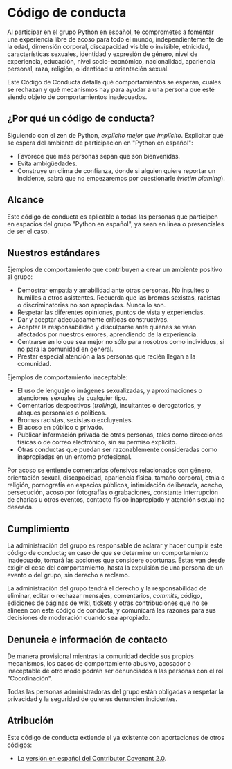 # Código de conducta

Al participar en el grupo Python en español, te comprometes a fomentar
una experiencia libre de acoso para todo el mundo, independientemente de
la edad, dimensión corporal, discapacidad visible o invisible,
etnicidad, características sexuales, identidad y expresión de género,
nivel de experiencia, educación, nivel socio-económico, nacionalidad,
apariencia personal, raza, religión, o identidad u orientación sexual.

Este Código de Conducta detalla qué comportamientos se esperan, cuáles
se rechazan y qué mecanismos hay para ayudar a una persona que esté
siendo objeto de comportamientos inadecuados.

## ¿Por qué un código de conducta?

Siguiendo con el zen de Python, *explícito mejor que implícito*.
Explicitar qué se espera del ambiente de participacion en "Python en
español":

- Favorece que más personas sepan que son bienvenidas.
- Evita ambigüedades.
- Construye un clima de confianza, donde si alguien quiere reportar un
  incidente, sabrá que no empezaremos por cuestionarle (*victim
  blaming*).

## Alcance

Este código de conducta es aplicable a todas las personas que participen
en espacios del grupo "Python en español", ya sean en línea o
presenciales de ser el caso.

## Nuestros estándares

Ejemplos de comportamiento que contribuyen a crear un ambiente positivo
al grupo:

- Demostrar empatía y amabilidad ante otras personas. No insultes o
  humilles a otros asistentes. Recuerda que las bromas sexistas,
  racistas o discriminatorias no son apropiadas. Nunca lo son.
- Respetar las diferentes opiniones, puntos de vista y experiencias.
- Dar y aceptar adecuadamente críticas constructivas.
- Aceptar la responsabilidad y disculparse ante quienes se vean
  afectados por nuestros errores, aprendiendo de la experiencia.
- Centrarse en lo que sea mejor no sólo para nosotros como individuos,
  si no para la comunidad en general.
- Prestar especial atención a las personas que recién llegan a la
  comunidad.

Ejemplos de comportamiento inaceptable:

- El uso de lenguaje o imágenes sexualizadas, y aproximaciones o
  atenciones sexuales de cualquier tipo.
- Comentarios despectivos (*trolling*), insultantes o derogatorios, y
  ataques personales o políticos.
- Bromas racistas, sexistas o excluyentes.
- El acoso en público o privado.
- Publicar información privada de otras personas, tales como
  direcciones físicas o de correo electrónico, sin su permiso
  explícito.
- Otras conductas que puedan ser razonablemente consideradas como
  inapropiadas en un entorno profesional.

Por acoso se entiende comentarios ofensivos relacionados con género,
orientación sexual, discapacidad, apariencia física, tamaño corporal,
etnia o religión, pornografía en espacios públicos, intimidación
deliberada, acecho, persecución, acoso por fotografías o grabaciones,
constante interrupción de charlas u otros eventos, contacto físico
inapropiado y atención sexual no deseada.

## Cumplimiento

La administración del grupo es responsable de aclarar y hacer cumplir
este código de conducta; en caso de que se determine un comportamiento
inadecuado, tomará las acciones que considere oportunas. Éstas van desde
exigir el cese del comportamiento, hasta la expulsión de una persona de
un evento o del grupo, sin derecho a reclamo.

La administración del grupo tendrá el derecho y la responsabilidad de
eliminar, editar o rechazar mensajes, comentarios, *commits*, código,
ediciones de páginas de wiki, tickets y otras contribuciones que no se
alineen con este código de conducta, y comunicará las razones para sus
decisiones de moderación cuando sea apropiado.

## Denuncia e información de contacto

De manera provisional mientras la comunidad decide sus propios mecanismos,
los casos de comportamiento abusivo, acosador o inaceptable de otro modo
podrán ser denunciados a las personas con el rol "Coordinación".

Todas las personas administradoras del grupo están obligadas a respetar
la privacidad y la seguridad de quienes denuncien incidentes.

## Atribución

Este código de conducta extiende el ya existente con aportaciones de
otros códigos:

- La [versión en español del Contributor Covenant
  2.0](https://www.contributor-covenant.org/es/version/2/0/code_of_conduct/).
